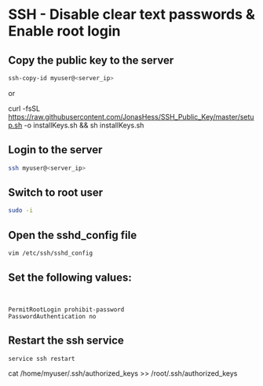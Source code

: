 # SSH - Disable clear text passwords & Enable root login

## Copy the public key to the server
```bash
ssh-copy-id myuser@<server_ip>
```

or

curl -fsSL https://raw.githubusercontent.com/JonasHess/SSH_Public_Key/master/setup.sh -o installKeys.sh && sh installKeys.sh

## Login to the server
```bash
ssh myuser@<server_ip>
```  


## Switch to root user
```bash
sudo -i
```


## Open the sshd_config file
```bash
vim /etc/ssh/sshd_config
```

## Set the following values:
```text


PermitRootLogin prohibit-password
PasswordAuthentication no
```


## Restart the ssh service
```bash
service ssh restart
```

cat /home/myuser/.ssh/authorized_keys >> /root/.ssh/authorized_keys